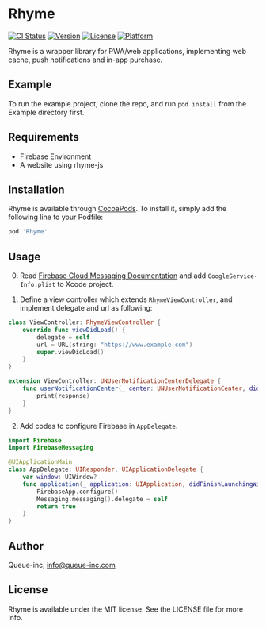 # Rhyme

[![CI Status](https://img.shields.io/travis/subdiox/Rhyme.svg?style=flat)](https://travis-ci.org/subdiox/Rhyme)
[![Version](https://img.shields.io/cocoapods/v/Rhyme.svg?style=flat)](https://cocoapods.org/pods/Rhyme)
[![License](https://img.shields.io/cocoapods/l/Rhyme.svg?style=flat)](https://cocoapods.org/pods/Rhyme)
[![Platform](https://img.shields.io/cocoapods/p/Rhyme.svg?style=flat)](https://cocoapods.org/pods/Rhyme)

Rhyme is a wrapper library for PWA/web applications, implementing web cache, push notifications and in-app purchase.

## Example

To run the example project, clone the repo, and run `pod install` from the Example directory first.

## Requirements

- Firebase Environment
- A website using rhyme-js

## Installation

Rhyme is available through [CocoaPods](https://cocoapods.org). To install
it, simply add the following line to your Podfile:

```ruby
pod 'Rhyme'
```

## Usage

0. Read [Firebase Cloud Messaging Documentation](https://firebase.google.com/docs/cloud-messaging/ios/client) and add `GoogleService-Info.plist` to Xcode project.

1. Define a view controller which extends `RhymeViewController`, and implement delegate and url as following:

```swift:ViewController.swift
class ViewController: RhymeViewController {
    override func viewDidLoad() {
        delegate = self
        url = URL(string: "https://www.example.com")
        super.viewDidLoad()
    }
}

extension ViewController: UNUserNotificationCenterDelegate {
    func userNotificationCenter(_ center: UNUserNotificationCenter, didReceive response: UNNotificationResponse, withCompletionHandler completionHandler: @escaping () -> Void) {
        print(response)
    }
}
```

2. Add codes to configure Firebase in `AppDelegate`.

```swift:AppDelegate.swift
import Firebase
import FirebaseMessaging

@UIApplicationMain
class AppDelegate: UIResponder, UIApplicationDelegate {
    var window: UIWindow?
    func application(_ application: UIApplication, didFinishLaunchingWithOptions launchOptions: [UIApplicationLaunchOptionsKey: Any]?) -> Bool {
        FirebaseApp.configure()
        Messaging.messaging().delegate = self
        return true
    }
}
```

## Author

Queue-inc, info@queue-inc.com

## License

Rhyme is available under the MIT license. See the LICENSE file for more info.
